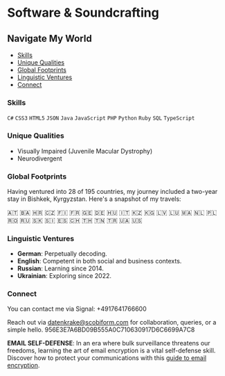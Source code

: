 # Software & Soundcrafting

## Navigate My World

- [Skills](#skills)
- [Unique Qualities](#unique-qualities)
- [Global Footprints](#global-footprints)
- [Linguistic Ventures](#linguistic-ventures)
- [Connect](#connect)

### Skills

`C#` `CSS3` `HTML5` `JSON` `Java` `JavaScript` `PHP` `Python` `Ruby` `SQL` `TypeScript`

### Unique Qualities

- Visually Impaired (Juvenile Macular Dystrophy)
- Neurodivergent

### Global Footprints

Having ventured into 28 of 195 countries, my journey included a two-year stay in Bishkek, Kyrgyzstan. Here's a snapshot of my travels:

🇦🇹 🇧🇦 🇭🇷 🇨🇿 🇫🇮 🇫🇷 🇬🇪 🇩🇪 🇭🇺 🇮🇹 🇰🇿 🇰🇬 🇱🇻 🇱🇺 🇲🇦 🇳🇱 🇵🇱 🇷🇴 🇷🇺 🇸🇰 🇸🇮 🇪🇸 🇨🇭 🇹🇭 🇹🇳 🇹🇷 🇺🇦 🇺🇸

### Linguistic Ventures

- **German**: Perpetually decoding.
- **English**: Competent in both social and business contexts.
- **Russian**: Learning since 2014.
- **Ukrainian**: Exploring since 2022.

### Connect
You can contact me via Signal: +4917641766600

Reach out via datenkrake@scobiform.com for collaboration, queries, or a simple hello. 956E3E7A6BD09B555A0C710630917D6C6699A7C8

**EMAIL SELF-DEFENSE**: In an era where bulk surveillance threatens our freedoms, learning the art of email encryption is a vital self-defense skill. Discover how to protect your communications with this [guide to email encryption](https://emailselfdefense.fsf.org/en/).
